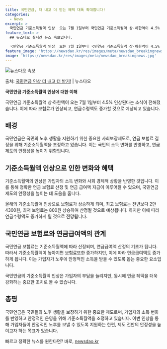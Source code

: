 ```yaml
---
title: 국민연금, 더 내고 더 받는 혜택 대폭 확대합니다!
categories:
  - News
excerpt: >
  국민연금 기준소득월액 인상  오는 7월 1일부터 국민연금 기준소득월액 상·하한액이 4.5% 인상됩니다. 보건…
feature_text: >
  ## 뉴스다오 실시간 뉴스 속보입니다.

  국민연금 기준소득월액 인상  오는 7월 1일부터 국민연금 기준소득월액 상·하한액이 4.5% 인상됩니다. 보건…
feature_image: 'https://newsdao.kr/res/images/meta/newsdao_breakingnews.jpg'
image: 'https://newsdao.kr/res/images/meta/newsdao_breakingnews.jpg'
---
```


![뉴스다오 속보](https://newsdao.kr/res/images/meta/newsdao_breakingnews.jpg)

<p>출처: <a href="https://newsdao.kr/4187" rel="dofollow">국민연금 인상 더 내고 더 받기!</a> | 뉴스다오</p>

**국민연금 기준소득월액 인상에 대한 이해**

국민연금 기준소득월액 상·하한액이 오는 7월 1일부터 4.5% 인상된다는 소식이 전해졌습니다. 이에 따라 보험료가 인상되고, 연금수령액도 증가할 것으로 예상되고 있습니다.

## 배경
국민연금은 국민의 노후 생활을 지원하기 위한 중요한 사회보장제도로, 연금 보험료 결정을 위해 기준소득월액을 조정하고 있습니다. 이는 국민의 소득 변화를 반영하고, 연금제도의 안정성을 높이기 위함입니다.

## 기준소득월액 인상으로 인한 변화와 혜택
기준소득월액의 인상은 가입자의 소득 변화와 사회 경제적 상황을 반영한 것입니다. 이를 통해 정확한 연금 보험료 산정 및 연금 급여액 지급이 이루어질 수 있으며, 국민연금 제도의 안정성을 높이는 데 도움을 줍니다.

올해의 기준소득월액 인상으로 보험료가 상승하게 되며, 최고 보험료는 전년보다 2만 4300원, 최저 보험료는 800원 상승하여 산정될 것으로 예상됩니다. 하지만 이에 따라 연금수령액도 증가하게 될 것으로 전망됩니다.

## 국민연금 보험료와 연금급여액의 관계
국민연금 보험료는 기준소득월액에 따라 산정되며, 연금급여액 산정의 기초가 됩니다. 따라서 기준소득월액이 높아지면 보험료또한 증가하지만, 이에 따라 연금급여액도 증가하게 됩니다. 이는 가입자가 노후에 안정적인 소득을 받을 수 있도록 돕는 중요한 요소입니다.

국민연금의 기준소득월액 인상은 가입자의 부담을 늘리지만, 동시에 연금 혜택을 더욱 강화하는 중요한 조치로 볼 수 있습니다.

## 총평
국민연금은 국민들의 노후 생활을 보장하기 위한 중요한 제도로써, 가입자의 소득 변화를 반영하고 안정적인 운영을 위해 기준소득월액을 조정하고 있습니다. 이번 인상을 통해 가입자들이 안정적인 노후를 보낼 수 있도록 지원하는 한편, 제도 전반의 안정성을 높이고자 하는 목표가 있습니다. 

빠르고 정확한 뉴스를 원한다면? 바로, <a href="https://newsdao.kr" rel="dofollow">newsdao.kr</a>


